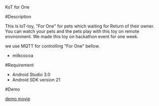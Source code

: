 KoT for One

#Description

This is IoT-toy, "For One" for pets which waiting for Return of their owner.
You can watch your pets and the pets play with this toy on remote environment.
We made this toy on hackathon event for one week.

we use MQTT for controlling "For One" bellow.

- milkcocoa

#Requirement

- Android Studio 3.0
- Android SDK version 21

#Demo

[demo movie](https://youtu.be/DvYjjollwzQ)
